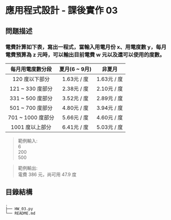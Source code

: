 # 應用程式設計 - 課後實作 03

## 問題描述

### 電費計算如下表，寫出一程式，當輸入用電月份 x、用電度數 y，每月電費預算為 z 元時，可以輸出目前電費 w 元以及還可以使用的度數。
| 每月用電度數分段   | 夏月(6 ~ 9月)  | 非夏月      |
|  :----:            | :----:         | :----:      |
| 120 度以下部分     | 1.63元 / 度    | 1.63元 / 度 |
| 121 ~ 330 度部分   | 2.38元 / 度    | 2.10元 / 度 |
| 331 ~ 500 度部分   | 3.52元 / 度    | 2.89元 / 度 |
| 501 ~ 700 度部分   | 4.80元 / 度    | 3.94元 / 度 |
| 701 ~ 1000 度部分  | 5.66元 / 度    | 4.60元 / 度 |
| 1001 度以上部分    | 6.41元 / 度    | 5.03元 / 度 |
> 範例輸入:  
6  
200  
500

> 範例輸出:  
電費 386 元，尚可用 47.9 度


## 目錄結構
    .
    ├── HW_03.py                
    └── README.md